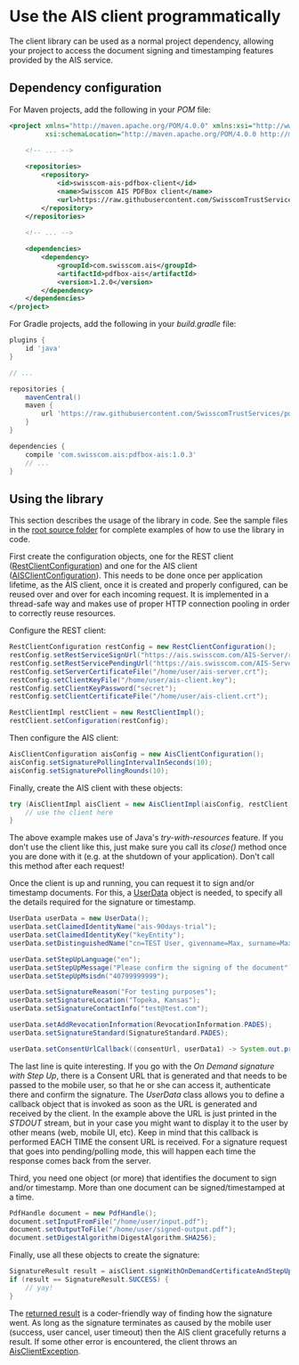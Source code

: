 # Use the AIS client programmatically
The client library can be used as a normal project dependency, allowing your project to access
the document signing and timestamping features provided by the AIS service.

## Dependency configuration
For Maven projects, add the following in your _POM_ file:
```xml
<project xmlns="http://maven.apache.org/POM/4.0.0" xmlns:xsi="http://www.w3.org/2001/XMLSchema-instance"
         xsi:schemaLocation="http://maven.apache.org/POM/4.0.0 http://maven.apache.org/xsd/maven-4.0.0.xsd">

    <!-- ... -->
    
    <repositories>
        <repository>
            <id>swisscom-ais-pdfbox-client</id>
            <name>Swisscom AIS PDFBox client</name>
            <url>https://raw.githubusercontent.com/SwisscomTrustServices/pdfbox-ais/main/repository</url>
        </repository>
    </repositories>
    
    <!-- ... -->

    <dependencies>
        <dependency>
            <groupId>com.swisscom.ais</groupId>
            <artifactId>pdfbox-ais</artifactId>
            <version>1.2.0</version>
        </dependency>
    </dependencies>
</project>
```

For Gradle projects, add the following in your _build.gradle_ file:
```groovy
plugins {
    id 'java'
}

// ...

repositories {
    mavenCentral()
    maven {
        url 'https://raw.githubusercontent.com/SwisscomTrustServices/pdfbox-ais/main/repository'
    }
}

dependencies {
    compile 'com.swisscom.ais:pdfbox-ais:1.0.3'
    // ...
}
```

## Using the library
This section describes the usage of the library in code. See the sample files 
in the [root source folder](../src/main/java/com/swisscom/ais) for complete examples of how to use the library in code.

First create the configuration objects, one for the REST client 
([RestClientConfiguration](../src/main/java/com/swisscom/ais/client/rest/RestClientConfiguration.java)) and one for the AIS client 
([AISClientConfiguration](../src/main/java/com/swisscom/ais/client/AisClientConfiguration.java)). This needs to be done once per application
lifetime, as the AIS client, once it is created and properly configured, can be reused over and over for each incoming request. It is implemented
in a thread-safe way and makes use of proper HTTP connection pooling in order to correctly reuse resources.

Configure the REST client:
```java
RestClientConfiguration restConfig = new RestClientConfiguration();
restConfig.setRestServiceSignUrl("https://ais.swisscom.com/AIS-Server/rs/v1.0/sign");
restConfig.setRestServicePendingUrl("https://ais.swisscom.com/AIS-Server/rs/v1.0/pending");
restConfig.setServerCertificateFile("/home/user/ais-server.crt");
restConfig.setClientKeyFile("/home/user/ais-client.key");
restConfig.setClientKeyPassword("secret");
restConfig.setClientCertificateFile("/home/user/ais-client.crt");

RestClientImpl restClient = new RestClientImpl();
restClient.setConfiguration(restConfig);
```

Then configure the AIS client:
```java
AisClientConfiguration aisConfig = new AisClientConfiguration();
aisConfig.setSignaturePollingIntervalInSeconds(10);
aisConfig.setSignaturePollingRounds(10);
```

Finally, create the AIS client with these objects:
```java
try (AisClientImpl aisClient = new AisClientImpl(aisConfig, restClient)){
    // use the client here
}
```

The above example makes use of Java's _try-with-resources_ feature. If you don't use the client like this, just make sure you call its _close()_
method once you are done with it (e.g. at the shutdown of your application). Don't call this method after each request!

Once the client is up and running, you can request it to sign and/or timestamp documents. For this, a 
[UserData](../src/main/java/com/swisscom/ais/client/model/UserData.java) object is needed, to specify all the details required for the signature
or timestamp.

```java
UserData userData = new UserData();
userData.setClaimedIdentityName("ais-90days-trial");
userData.setClaimedIdentityKey("keyEntity");
userData.setDistinguishedName("cn=TEST User, givenname=Max, surname=Maximus, c=US, serialnumber=abcdefabcdefabcdefabcdefabcdef");

userData.setStepUpLanguage("en");
userData.setStepUpMessage("Please confirm the signing of the document");
userData.setStepUpMsisdn("40799999999");

userData.setSignatureReason("For testing purposes");
userData.setSignatureLocation("Topeka, Kansas");
userData.setSignatureContactInfo("test@test.com");

userData.setAddRevocationInformation(RevocationInformation.PADES);
userData.setSignatureStandard(SignatureStandard.PADES);

userData.setConsentUrlCallback((consentUrl, userData1) -> System.out.println("Consent URL: " + consentUrl));
```

The last line is quite interesting. If you go with the _On Demand signature with Step Up_, there is a Consent URL that is generated and that
needs to be passed to the mobile user, so that he or she can access it, authenticate there and confirm the signature. The _UserData_ class
allows you to define a callback object that is invoked as soon as the URL is generated and received by the client. In the example above
the URL is just printed in the _STDOUT_ stream, but in your case you might want to display it to the user by other means (web, mobile UI, etc).
Keep in mind that this callback is performed EACH TIME the consent URL is received. For a signature request that goes into pending/polling mode,
this will happen each time the response comes back from the server. 

Third, you need one object (or more) that identifies the document to sign and/or timestamp. More than one document can be signed/timestamped at
a time.

```java
PdfHandle document = new PdfHandle();
document.setInputFromFile("/home/user/input.pdf");
document.setOutputToFile("/home/user/signed-output.pdf");
document.setDigestAlgorithm(DigestAlgorithm.SHA256);
```

Finally, use all these objects to create the signature:

```java
SignatureResult result = aisClient.signWithOnDemandCertificateAndStepUp(Collections.singletonList(document), userData);
if (result == SignatureResult.SUCCESS) {
    // yay!
}
```

The [returned result](../src/main/java/com/swisscom/ais/client/model/SignatureResult.java) is a coder-friendly way of finding how the signature went. 
As long as the signature terminates as caused by the mobile user (success, user cancel, user timeout) then the AIS client gracefully returns a result. 
If some other error is encountered, the client throws
an [AisClientException](../src/main/java/com/swisscom/ais/client/AisClientException.java).
